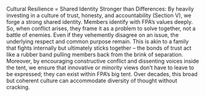 Cultural Resilience = Shared Identity Stronger than Differences: By heavily investing in a culture of trust, honesty, and accountability (Section V), we forge a strong shared identity. Members identify with FPA’s values deeply. So, when conflict arises, they frame it as a problem to solve together, not a battle of enemies. Even if they vehemently disagree on an issue, the underlying respect and common purpose remain. This is akin to a family that fights internally but ultimately sticks together – the bonds of trust act like a rubber band pulling members back from the brink of separation. Moreover, by encouraging constructive conflict and dissenting voices inside the tent, we ensure that innovative or minority views don’t have to leave to be expressed; they can exist within FPA’s big tent. Over decades, this broad but coherent culture can accommodate diversity of thought without cracking.